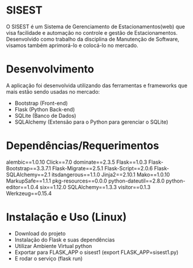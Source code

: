 # SISEST
O SISEST é um Sistema de Gerenciamento de Estacionamentos(web) que visa facilidade e automação no controle e gestão de Estacionamentos.
Desenvolvido como trabalho da disciplina de Manutenção de Software, visamos também aprimorá-lo e colocá-lo no mercado.

# Desenvolvimento
A aplicação foi desenvolvida utilizando das ferramentas e frameworks que mais estão sendo usadas no mercado:
  - Bootstrap (Front-end)
  - Flask (Python Back-end)
  - SQLite (Banco de Dados)
  - SQLAlchemy (Extensão para o Python para gerenciar o SQLite)
  
# Dependências/Requerimentos
alembic==1.0.10
Click==7.0
dominate==2.3.5
Flask==1.0.3
Flask-Bootstrap==3.3.7.1
Flask-Migrate==2.5.1
Flask-Script==2.0.6
Flask-SQLAlchemy==2.1
itsdangerous==1.1.0
Jinja2==2.10.1
Mako==1.0.10
MarkupSafe==1.1.1
pkg-resources==0.0.0
python-dateutil==2.8.0
python-editor==1.0.4
six==1.12.0
SQLAlchemy==1.3.3
visitor==0.1.3
Werkzeug==0.15.4

# Instalação e Uso (Linux)
 - Download do projeto
 - Instalação do Flask e suas dependências
 - Utilizar Ambiente Virtual python
 - Exportar para FLASK_APP o sisest1 (export FLASK_APP=sisest1.py)
 - E rodar o serviço (flask run) 
